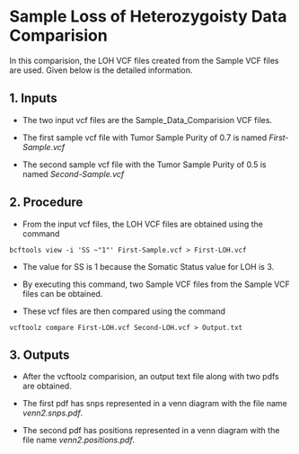 # Sample Loss of Heterozygoisty Data Comparision

In this comparision, the LOH VCF files created from the Sample VCF files are used. Given below is the detailed information.

## 1. Inputs

* The two input vcf files are the Sample_Data_Comparision VCF files.

* The first sample vcf file with Tumor Sample Purity of 0.7 is named *First-Sample.vcf*

* The second sample vcf file with the Tumor Sample Purity of 0.5 is named *Second-Sample.vcf*

## 2. Procedure

* From the input vcf files, the LOH VCF files are obtained using the command

```
bcftools view -i 'SS ~"1"' First-Sample.vcf > First-LOH.vcf
```

* The value for SS is 1 because the Somatic Status value for LOH is 3.

* By executing this command, two Sample VCF files from the Sample VCF files can be obtained.

* These vcf files are then compared using the command

```
vcftoolz compare First-LOH.vcf Second-LOH.vcf > Output.txt
```

## 3. Outputs

* After the vcftoolz comparision, an output text file along with two pdfs are obtained.

* The first pdf has snps represented in a venn diagram with the file name *venn2.snps.pdf*.

* The second pdf has positions represented in a venn diagram with the file name *venn2.positions.pdf*.
